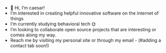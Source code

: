 - 👋 Hi, I’m caesar!
-  I’m interested in creating helpful innovative software on the internet of things
-  I’m currently studying behavioral tech 🌞
-  I’m looking to collaborate open source projects that are interesting or comes along my way.
-  Reach me by visiting my personal site or through my email - (#adding a contact tab soon!)

<!---
caesarc6/caesarc6 is a ✨ special ✨ repository because its `README.md` (this file) appears on your GitHub profile.
You can click the Preview link to take a look at your changes.
--->
